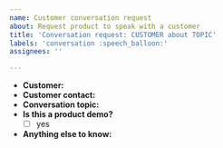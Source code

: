 ```yaml
---
name: Customer conversation request
about: Request product to speak with a customer
title: 'Conversation request: CUSTOMER about TOPIC'
labels: 'conversation :speech_balloon:'
assignees: ''

---
```


- **Customer:**
- **Customer contact:**
- **Conversation topic:**
- **Is this a product demo?**
  - [ ]  yes
- **Anything else to know:**

